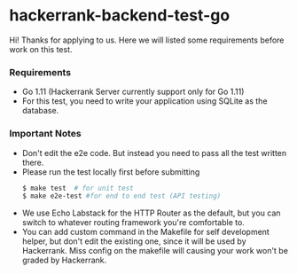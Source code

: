 # hackerrank-backend-test-go

Hi!
Thanks for applying to us. Here we will listed some requirements before work on this test.

### Requirements
- Go 1.11 (Hackerrank Server currently support only for Go 1.11)
- For this test, you need to write your application using SQLite as the database.

### Important Notes

- Don't edit the e2e code. But instead you need to pass all the test written there.
- Please run the test locally first before submitting
  ```bash
  $ make test  # for unit test
  $ make e2e-test #for end to end test (API testing)
  ```
- We use Echo Labstack for the HTTP Router as the default, but you can switch to whatever routing framework you're comfortable to.
- You can add custom command in the Makefile for self development helper, but don't edit the existing one, since it will be used by Hackerrank. Miss config on the makefile will causing your work won't be graded by Hackerrank.
